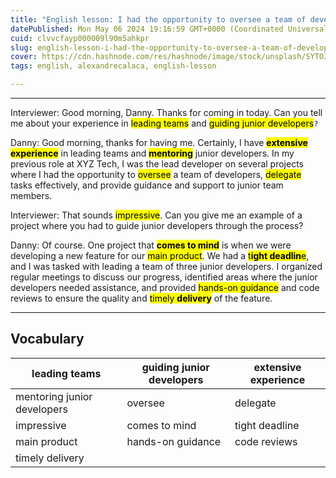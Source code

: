 ```yaml
---
title: "English lesson: I had the opportunity to oversee a team of developers"
datePublished: Mon May 06 2024 19:16:59 GMT+0000 (Coordinated Universal Time)
cuid: clvvcfayp000009l90m5ahkpr
slug: english-lesson-i-had-the-opportunity-to-oversee-a-team-of-developers
cover: https://cdn.hashnode.com/res/hashnode/image/stock/unsplash/SYTO3xs06fU/upload/af7603ba18b45db994bbef4127108d8e.jpeg
tags: english, alexandrecalaca, english-lesson

---
```


---

Interviewer: Good morning, Danny. Thanks for coming in today. Can you tell me about your experience in <mark>leading teams</mark> and <mark>guiding junior developers</mark>`?`  

Danny: Good morning, thanks for having me. Certainly, I have **<mark>extensive experience</mark>** in leading teams and **<mark>mentoring</mark>** junior developers. In my previous role at XYZ Tech, I was the lead developer on several projects where I had the opportunity to <mark>oversee</mark> a team of developers, <mark>delegate</mark> tasks effectively, and provide guidance and support to junior team members.  

Interviewer: That sounds <mark>impressive</mark>. Can you give me an example of a project where you had to guide junior developers through the process?  

Danny: Of course. One project that **<mark>comes to mind</mark>** is when we were developing a new feature for our <mark>main product</mark>. We had a <mark>t</mark>**<mark>ight deadlin</mark>**<mark>e</mark>, and I was tasked with leading a team of three junior developers. I organized regular meetings to discuss our progress, identified areas where the junior developers needed assistance, and provided <mark>hands-on guidance</mark> and code reviews to ensure the quality and <mark>timely </mark> **<mark>delivery</mark>** of the feature.

---

## Vocabulary

| leading teams | guiding junior developers | extensive experience |
| --- | --- | --- |
| mentoring junior developers | oversee | delegate |
| impressive | comes to mind | tight deadline |
| main product | hands-on guidance | code reviews |
| timely delivery |  |  |